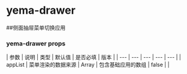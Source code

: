 # yema-drawer

##侧面抽屉菜单切换应用

### yema-drawer props

| 参数 | 说明 | 类型 | 默认值 | 是否必填 | 版本 |
| --- | --- | --- | --- | --- |
| appList | 菜单渲染的数据来源 | Array | 包含基础应用的数组 | false |  |